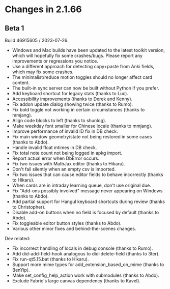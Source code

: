 # Changes in 2.1.66

## Beta 1

Build 46915605 / 2023-07-26.

- Windows and Mac builds have been updated to the latest toolkit version,
which will hopefully fix some crashes/bugs. Please report any improvements or
regressions you notice.
- Use a different approach for detecting copy+paste from Anki fields, which may fix some crashes.
- The minimalist/reduce motion toggles should no longer affect card content.
- The built-in sync server can now be built without Python if you prefer.
- Add keyboard shortcut for legacy stats (thanks to Luc).
- Accessibility improvements (thanks to Derek and Kenny).
- Fix addon update dialog showing twice (thanks to Rumo).
- Fix bold toggle not working in certain circumstances (thanks to mmjang).
- Align code blocks to left (thanks to shunlog).
- Make weekday font smaller for Chinese locale (thanks to mmjang).
- Improve performance of invalid ID fix in DB check.
- Fix main window geometry/state not being restored in some cases (thanks to Abdo).
- Handle invalid float mtimes in DB check.
- Fix total note count not being logged in apkg import.
- Report actual error when DbError occurs.
- Fix two issues with MathJax editor (thanks to Hikaru).
- Don't fail silently when an empty csv is imported.
- Fix two issues that can cause editor fields to behave incorrectly (thanks to Hikaru).
- When cards are in intraday learning queue, don't use original due.
- Fix "Add-ons possibly involved" message never appearing on Windows (thanks to Abdo).
- Add partial support for Hangul keyboard shortcuts during review (thanks to Christopher).
- Disable add-on buttons when no field is focused by default (thanks to Abdo).
- Fix toggleable editor button styles (thanks to Abdo).
- Various other minor fixes and behind-the-scenes changes.

Dev related:

- Fix incorrect handling of locals in debug console (thanks to Rumo).
- Add did-add-field-hook analogous to did-delete-field (thanks to 3ter).
- Fix run-qt5.15.bat (thanks to Hikaru).
- Support more mime types for add_extension_based_on_mime (thanks to BenYip).
- Make set_config_help_action work with submodules (thanks to Abdo).
- Exclude Fabric's large canvas dependency (thanks to Kavel).
